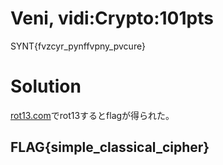 # Veni, vidi:Crypto:101pts
SYNT{fvzcyr_pynffvpny_pvcure}  

# Solution
[rot13.com](https://rot13.com/)でrot13するとflagが得られた。  

## FLAG{simple_classical_cipher}